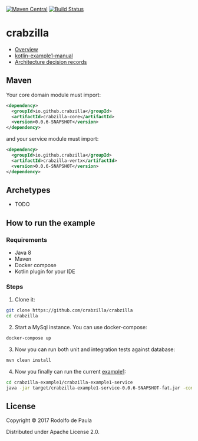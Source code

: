 [![Maven Central](https://maven-badges.herokuapp.com/maven-central/io.github.crabzilla/crabzilla/badge.svg)](http://search.maven.org/#artifactdetails%7Cio.github.crabzilla%7Ccrabzilla%7C0.0.5%7C)
[![Build Status](https://travis-ci.org/crabzilla/crabzilla.svg?branch=master)](https://travis-ci.org/crabzilla/crabzilla)

# crabzilla

* [Overview](https://crabzilla.github.io/crabzilla/docs/overview.html)
* [kotlin-example1-manual](https://crabzilla.github.io/crabzilla/docs/kotlin-example1-manual.html)
* [Architecture decision records](https://github.com/crabzilla/crabzilla/tree/master/doc/architecture/decisions)

## Maven

Your core domain module must import:

```xml
<dependency>
  <groupId>io.github.crabzilla</groupId>
  <artifactId>crabzilla-core</artifactId>
  <version>0.0.6-SNAPSHOT</version>
</dependency>
```

and your service module must import:

```xml
<dependency>
  <groupId>io.github.crabzilla</groupId>
  <artifactId>crabzilla-vertx</artifactId>
  <version>0.0.6-SNAPSHOT</version>
</dependency>
```

## Archetypes

* TODO

## How to run the example

### Requirements

* Java 8
* Maven
* Docker compose
* Kotlin plugin for your IDE

### Steps

1. Clone it:

```bash
git clone https://github.com/crabzilla/crabzilla
cd crabzilla
```

2. Start a MySql instance. You can use docker-compose:

```bash
docker-compose up
```

3. Now you can run both unit and integration tests against database:

```bash
mvn clean install
```

4. Now you finally can run the current [example1](crabzilla-example1/crabzilla-example1-service/src/main/java/io/github/crabzilla/example1/Example1Launcher.kt):

```bash
cd crabzilla-example1/crabzilla-example1-service
java -jar target/crabzilla-example1-service-0.0.6-SNAPSHOT-fat.jar -conf target/classes/conf/config.properties

```
 
## License

Copyright © 2017 Rodolfo de Paula

Distributed under Apache License 2.0.